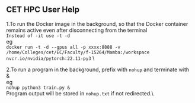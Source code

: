 ## CET HPC User Help
1.To run the Docker image in the background, so that the Docker container remains active even after disconnecting from the terminal \
```Instead of -it use -t -d  ``` \
eg \
```docker run -t -d --gpus all -p xxxx:8888 -v /home/Colleges/cet/EC/Faculty/f-15264/Mamba:/workspace nvcr.io/nvidia/pytorch:22.11-py3``` \

2.To run a program in the background, prefix with `nohup` and terminate with &  \
eg \
```nohup python3 train.py &``` \
Program output will be stored in `nohup.txt` if not redirected.\

    
